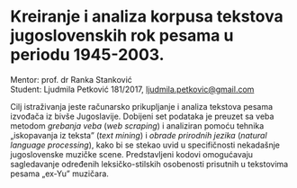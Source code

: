 # Kreiranje i analiza korpusa tekstova jugoslovenskih rok pesama u periodu 1945-2003.<br/>
Mentor: prof. dr Ranka Stanković<br/>
Student: Ljudmila Petković 181/2017, ljudmila.petkovic@gmail.com<br/>

Cilj istraživanja jeste računarsko prikupljanje i analiza tekstova pesama izvođača iz bivše Jugoslavije. Dobijeni set podataka je preuzet sa veba metodom _grebanja veba_ (_web scraping_) i analiziran pomoću tehnika „iskopavanja iz teksta” (_text mining_) i _obrade prirodnih jezika_ (_natural language processing_), kako bi se stekao uvid u specifičnosti nekadašnje jugoslovenske muzičke scene. Predstavljeni kodovi omogućavaju sagledavanje određenih leksičko-stilskih osobenosti prisutnih u tekstovima pesama „ex-Yu” muzičara.


